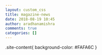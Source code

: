 ```yaml
---
layout: custom_css
title: magazine-news
date: 2018-08-19 10:45
author: aradhanamishra
comments: true
categories: []
---
```

.site-content{
	background-color: #FAFA6C
}

